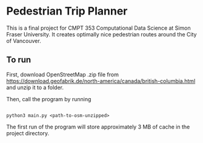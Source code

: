 # Pedestrian Trip Planner

This is a final project for CMPT 353 Computational Data Science at Simon Fraser University. It creates optimally nice pedestrian routes around the City of Vancouver.

## To run

First, download OpenStreetMap .zip file from <https://download.geofabrik.de/north-america/canada/british-columbia.html> and unzip it to a folder.

Then, call the program by running

```console

python3 main.py <path-to-osm-unzipped>
```

The first run of the program will store approximately 3 MB of cache in the project directory.
